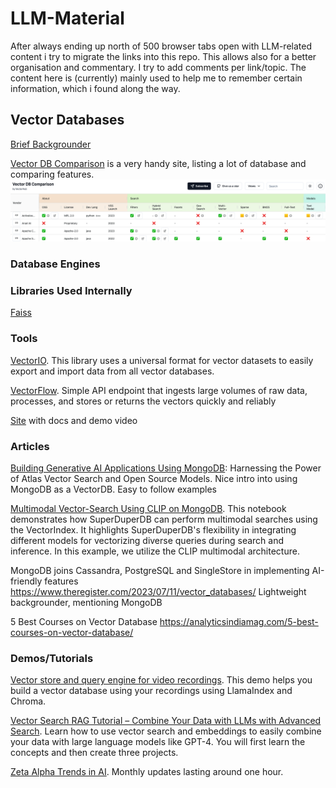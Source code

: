 # LLM-Material

After always ending up north of 500 browser tabs open with LLM-related content i try to migrate the links into 
this repo. This allows also for a better organisation and commentary. I try to add comments per link/topic. The content 
here is (currently) mainly used to help me to remember certain information, which i found along the way.  


## Vector Databases

[Brief Backgrounder](vector_database_backgrounder.md)

[Vector DB Comparison](https://vdbs.superlinked.com/) is a very handy site, listing a lot of database and comparing features.
![vectordb_comparison.png](images%2Fvectordb_comparison.png)



### Database Engines


### Libraries Used Internally

[Faiss](https://github.com/facebookresearch/faiss)


### Tools

[VectorIO](https://github.com/AI-Northstar-Tech/vector-io). This library uses a universal format for vector 
datasets to easily export and import data from all vector databases.

[VectorFlow](https://github.com/dgarnitz/vectorflow). Simple API endpoint that ingests large volumes of raw data,
processes, and stores or returns the vectors quickly and reliably

[Site](https://www.getvectorflow.com/) with docs and demo video

###  Articles

[Building Generative AI Applications Using MongoDB](https://www.mongodb.com/library/vector-search/building-generative-ai-applications-using-mongodb?xs=533003): Harnessing the Power of Atlas Vector Search and Open Source Models.
Nice intro into using MongoDB as a VectorDB. Easy to follow examples 

[Multimodal Vector-Search Using CLIP on MongoDB](https://docs.superduperdb.com/docs/use_cases/vector_search/multimodal_image_search_clip/). This notebook demonstrates how SuperDuperDB can perform multimodal searches using the VectorIndex. It highlights SuperDuperDB's flexibility in integrating different models for vectorizing 
diverse queries during search and inference. In this example, we utilize the CLIP multimodal architecture.

MongoDB joins Cassandra, PostgreSQL and SingleStore in implementing AI-friendly features
https://www.theregister.com/2023/07/11/vector_databases/
Lightweight backgrounder, mentioning MongoDB

5 Best Courses on Vector Database
https://analyticsindiamag.com/5-best-courses-on-vector-database/


### Demos/Tutorials

[Vector store and query engine for video recordings](https://github.com/daily-demos/recording-vector-store/tree/v1.0). This demo helps you build a vector database using your 
recordings using LlamaIndex and Chroma.

[Vector Search RAG Tutorial – Combine Your Data with LLMs with Advanced Search](https://www.youtube.com/watch?v=JEBDfGqrAUA). Learn how to use vector search and embeddings 
to easily combine your data with large language models like GPT-4. You will first learn the concepts 
and then create three projects.

[Zeta Alpha Trends in AI](https://www.youtube.com/@zetavector/videos). Monthly updates lasting around one hour.

